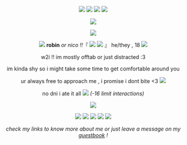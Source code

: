 <p align="center">
<img src="https://files.catbox.moe/xi82d3.gif" /> <img src="https://files.catbox.moe/fttbdc.gif" /> <img src="https://files.catbox.moe/i1amn1.webp" /> <img src="https://files.catbox.moe/e5xqlg.gif" /> 
</p>

<p align="center">
  <img src="https://64.media.tumblr.com/4051445b627922d9ec67106d092355a3/46247295d550dc11-45/s400x600/be3a0ee491bf31296fd604978343ee5e4eef9d37.gif">
</p>

<p align="center">
  <img src="https://files.catbox.moe/y9dc8w.png">

</p>
<p align="center">
<img src="https://pixelsafari.neocities.org/favicon/animals/dog/leash.gif" /> <b>robin</b> <i>or  nico !!</i>『 <img src="https://files.catbox.moe/2nc0vi.png" /> <img src="https://files.catbox.moe/5g791n.png" /> 』 he/they , 18 <img src="https://i.imgur.com/ua9C0NL.gif"/>
<p align="center"> w2i !! im mostly offtab or just distracted :3 </p>
<p align="center"> im kinda shy so i might take some time to get comfortable around you </p>
<p align="center"> ur always free to approach me , i promise i dont bite <3 <img src="https://i.imgur.com/6XpohMk.gif"/> </p>
<p align="center"> no dni i ate it all <img src="https://i.imgur.com/EmUbxuG.gif"/> <i>(-16 limit interactions)</i> </p>


 </p> 
 
<p align="center">
  <img src="https://64.media.tumblr.com/4051445b627922d9ec67106d092355a3/46247295d550dc11-45/s400x600/be3a0ee491bf31296fd604978343ee5e4eef9d37.gif">
</p>

<p align="center">
<img src="https://collection.ju.mp/assets/images/gallery35/2af3a606.jpg?v=0236594d" /> <img src="https://images-wixmp-ed30a86b8c4ca887773594c2.wixmp.com/f/88ad7a11-9935-4e47-9df5-143cd57cf37d/d4yj2uv-b3923b69-6a40-4ba1-910b-320e18970a97.png/v1/fill/w_99,h_56/marvel_comics_deadpool_fan_stamp_by_da__bogeyman_d4yj2uv-fullview.png?token=eyJ0eXAiOiJKV1QiLCJhbGciOiJIUzI1NiJ9.eyJzdWIiOiJ1cm46YXBwOjdlMGQxODg5ODIyNjQzNzNhNWYwZDQxNWVhMGQyNmUwIiwiaXNzIjoidXJuOmFwcDo3ZTBkMTg4OTgyMjY0MzczYTVmMGQ0MTVlYTBkMjZlMCIsIm9iaiI6W1t7ImhlaWdodCI6Ijw9NTYiLCJwYXRoIjoiXC9mXC84OGFkN2ExMS05OTM1LTRlNDctOWRmNS0xNDNjZDU3Y2YzN2RcL2Q0eWoydXYtYjM5MjNiNjktNmE0MC00YmExLTkxMGItMzIwZTE4OTcwYTk3LnBuZyIsIndpZHRoIjoiPD05OSJ9XV0sImF1ZCI6WyJ1cm46c2VydmljZTppbWFnZS5vcGVyYXRpb25zIl19.vztnjV7rNt4IeYXBO8O1V4JNES2olHdG9J3-2o_gDLE" /> <img src="https://pixelsafari.neocities.org/stamps/cateeper.gif" /> <img src="https://64.media.tumblr.com/d864958b673dc49f00537b5edc366f61/c937cea2bae71fd6-c1/s100x200/fd5563a2e39657d47abbf8aba586cff3245da019.gifv"/> <img src="https://external-media.spacehey.net/media/s2ZxRui4tMb1yNplJ13sQZru7sWomugjuOEgZ1KRPkOk=/https://images-wixmp-ed30a86b8c4ca887773594c2.wixmp.com/f/b8e1738b-f255-42d0-aa82-2b6e95da3a11/dau29yq-782a559c-c1b8-415f-9589-5e39aa8cd2bf.png?token=eyJ0eXAiOiJKV1QiLCJhbGciOiJIUzI1NiJ9.eyJzdWIiOiJ1cm46YXBwOjdlMGQxODg5ODIyNjQzNzNhNWYwZDQxNWVhMGQyNmUwIiwiaXNzIjoidXJuOmFwcDo3ZTBkMTg4OTgyMjY0MzczYTVmMGQ0MTVlYTBkMjZlMCIsIm9iaiI6W1t7InBhdGgiOiJcL2ZcL2I4ZTE3MzhiLWYyNTUtNDJkMC1hYTgyLTJiNmU5NWRhM2ExMVwvZGF1Mjl5cS03ODJhNTU5Yy1jMWI4LTQxNWYtOTU4OS01ZTM5YWE4Y2QyYmYucG5nIn1dXSwiYXVkIjpbInVybjpzZXJ2aWNlOmZpbGUuZG93bmxvYWQiXX0.Bc2IUb_wEmpIoB0uSynCr1O0f7vBMieCuqO6Cp4fd6U"/>
</p>

<p align="center"> <i>check my links to know more about me or just leave a message on my <a href="https://sugarchaos.123guestbook.com/">guestbook</a> !</i> </p>

  
